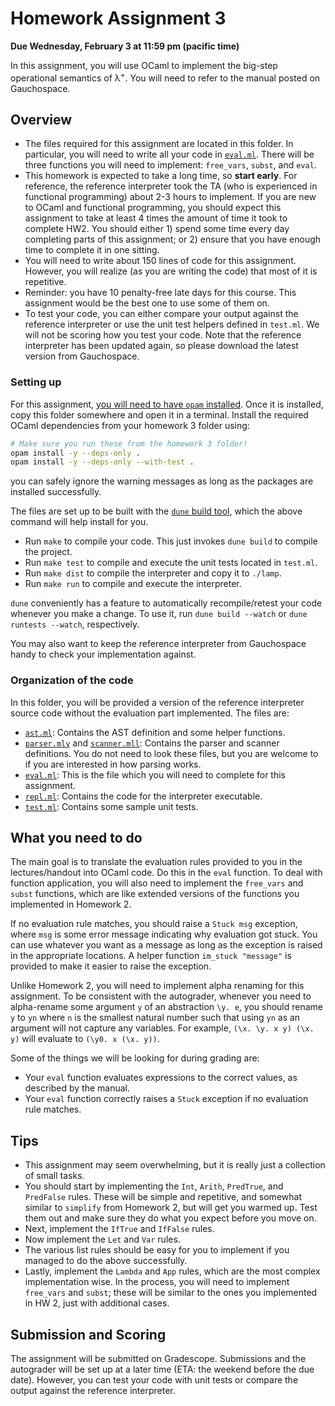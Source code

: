 # Homework Assignment 3

**Due Wednesday, February 3 at 11:59 pm (pacific time)**

In this assignment, you will use OCaml to implement the big-step operational
semantics of λ<sup>+</sup>. You will need to refer to the manual posted on
Gauchospace.

## Overview

* The files required for this assignment are located in this folder. In
  particular, you will need to write all your code in [`eval.ml`](eval.ml).
  There will be three functions you will need to implement: `free_vars`,
  `subst`, and `eval`.
* This homework is expected to take a long time, so **start early**. For
  reference, the reference interpreter took the TA (who is experienced in
  functional programming) about 2-3 hours to implement. If you are new to OCaml
  and functional programming, you should expect this assignment to take at least
  4 times the amount of time it took to complete HW2. You should either 1) spend
  some time every day completing parts of this assignment; or 2) ensure that you
  have enough time to complete it in one sitting.
* You will need to write about 150 lines of code for this assignment. However,
  you will realize (as you are writing the code) that most of it is repetitive.
* Reminder: you have 10 penalty-free late days for this course. This assignment
  would be the best one to use some of them on.
* To test your code, you can either compare your output against the reference
  interpreter or use the unit test helpers defined in `test.ml`. We will not be
  scoring how you test your code. Note that the reference interpreter has been
  updated again, so please download the latest version from Gauchospace.

### Setting up

For this assignment,
[you will need to have `opam` installed](/sections/section1/install_ocaml.md).
Once it is installed, copy this folder somewhere and open it in a terminal.
Install the required OCaml dependencies from your homework 3 folder using:

```bash
# Make sure you run these from the homework 3 folder!
opam install -y --deps-only .
opam install -y --deps-only --with-test .
```
you can safely ignore the warning messages as long as the packages are installed
successfully.

The files are set up to be built with the [`dune` build
tool](https://dune.readthedocs.io/en/stable/), which the above command will help
install for you.
* Run `make` to compile your code. This just invokes `dune build` to compile the project.
* Run `make test` to compile and execute the unit tests located in `test.ml`.
* Run `make dist` to compile the interpreter and copy it to `./lamp`.
* Run `make run` to compile and execute the interpreter.

`dune` conveniently has a feature to automatically recompile/retest your code
whenever you make a change. To use it, run `dune build --watch` or `dune
runtests --watch`, respectively.

You may also want to keep the reference interpreter from Gauchospace handy to
check your implementation against.

### Organization of the code

In this folder, you will be provided a version of the reference interpreter
source code without the evaluation part implemented. The files are:
* [`ast.ml`](ast.ml): Contains the AST definition and some helper functions.
* [`parser.mly`](parser.mly) and [`scanner.mll`](scanner.mly): Contains the
  parser and scanner definitions. You do not need to look these files, but you
  are welcome to if you are interested in how parsing works.
* [`eval.ml`](eval.ml): This is the file which you will need to complete for this assignment.
* [`repl.ml`](repl.ml): Contains the code for the interpreter executable.
* [`test.ml`](test.ml): Contains some sample unit tests.

## What you need to do

The main goal is to translate the evaluation rules provided to you in the
lectures/handout into OCaml code. Do this in the `eval` function. To deal with
function application, you will also need to implement the `free_vars` and
`subst` functions, which are like extended versions of the functions you
implemented in Homework 2.

If no evaluation rule matches, you should raise a `Stuck msg` exception, where
`msg` is some error message indicating why evaluation got stuck. You can use
whatever you want as a message as long as the exception is raised in the
appropriate locations. A helper function `im_stuck "message"` is provided to
make it easier to raise the exception.

Unlike Homework 2, you will need to implement alpha renaming for this
assignment. To be consistent with the autograder, whenever you need to
alpha-rename some argument `y` of an abstraction `\y. e`, you should rename `y`
to `yn` where `n` is the smallest natural number such that using `yn` as an
argument will not capture any variables. For example, `(\x. \y. x y) (\x. y)`
will evaluate to `(\y0. x (\x. y))`.

Some of the things we will be looking for during grading are:
* Your `eval` function evaluates expressions to the correct values, as described
  by the manual.
* Your `eval` function correctly raises a `Stuck` exception if no evaluation
  rule matches.

## Tips

* This assignment may seem overwhelming, but it is really just a collection of
  small tasks.
* You should start by implementing the `Int`, `Arith`, `PredTrue`, and
  `PredFalse` rules. These will be simple and repetitive, and somewhat similar
  to `simplify` from Homework 2, but will get you warmed up. Test them out and
  make sure they do what you expect before you move on.
* Next, implement the `IfTrue` and `IfFalse` rules.
* Now implement the `Let` and `Var` rules.
* The various list rules should be easy for you to implement if you managed to
  do the above successfully.
* Lastly, implement the `Lambda` and `App` rules, which are the most complex
  implementation wise. In the process, you will need to implement `free_vars`
  and `subst`; these will be similar to the ones you implemented in HW 2, just
  with additional cases.

## Submission and Scoring

The assignment will be submitted on Gradescope. Submissions and the autograder
will be set up at a later time (ETA: the weekend before the due date). However,
you can test your code with unit tests or compare the output against the
reference interpreter.
